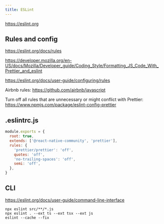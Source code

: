 ```yaml
---
title: ESLint
---
```


https://eslint.org


## Rules and config

https://eslint.org/docs/rules

https://developer.mozilla.org/en-US/docs/Mozilla/Developer_guide/Coding_Style/Formatting_JS_Code_With_Prettier_and_eslint

https://eslint.org/docs/user-guide/configuring/rules

Airbnb rules: https://github.com/airbnb/javascript

Turn off all rules that are unnecessary or might conflict with Prettier: https://www.npmjs.com/package/eslint-config-prettier


## .eslintrc.js

```js
module.exports = {
  root: true,
  extends: ['@react-native-community', 'prettier'],
  rules: {
    'prettier/prettier': 'off',
    quotes: 'off',
    'no-trailing-spaces': 'off',
    semi: 'off',
  },
}
```


## CLI

https://eslint.org/docs/user-guide/command-line-interface

```
npx eslint src/**/*.js
npx eslint . --ext ts --ext tsx --ext js
eslint --cache --fix
```
